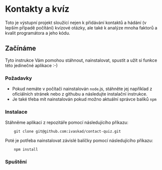 # Kontakty a kvíz

Toto je výstupní projekt sloužící nejen k přidávání kontaktů a hádání (v lepším případě počítání) kvízové otázky, ale také k analýze mnoha faktorů a kvalit programátora a jeho kódu.

## Začínáme

Tyto instrukce Vám pomohou stáhnout, nainstalovat, spustit a užít si funkce této jedinečné aplikace :-)

### Požadavky
 
- Pokud nemáte v počítači nainstalován ```node```.js, stáhněte jej například z oficiálních stránek nebo z githubu a následujte instalační instrukce.
- Je také třeba mít nainstalován pokud možno aktuální správce balíků ```npm```
 
### Instalace

Stáhněme aplikaci z repozitáře pomocí následujícího příkazu:

```
    git clone git@github.com:ivaskad/contact-quiz.git
```

Poté je potřeba nainstalovat závislé balíčky pomocí následujícího příkazu:

```
    npm install
```

### Spuštění



```

```


